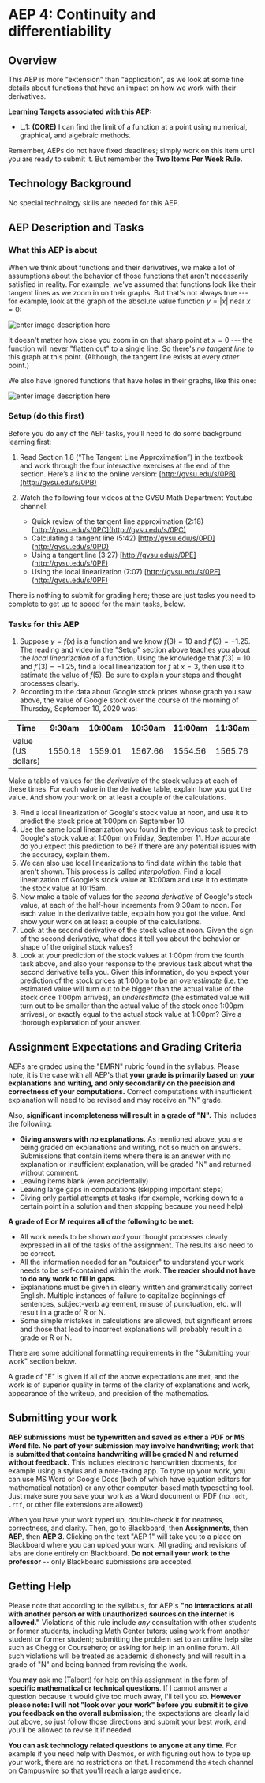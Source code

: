 ﻿# AEP 4: Continuity and differentiability 

## Overview 

This AEP is more "extension" than "application", as we look at some fine details about functions that have an impact on how we work with their derivatives. 

**Learning Targets associated with this AEP:**

- L.1: **(CORE)** I can find the limit of a function at a point using numerical, graphical, and algebraic methods.

Remember, AEPs do not have fixed deadlines; simply work on this item until you are ready to submit it. But remember the **Two Items Per Week Rule.** 

## Technology Background

No special technology skills are needed for this AEP. 

## AEP Description and Tasks 

### What this AEP is about

When we think about functions and their derivatives, we make a lot of assumptions about the behavior of those functions that aren't necessarily satisfied in reality. For example, we've assumed that functions look like their tangent lines as we zoom in on their graphs. But that's not always true --- for example, look at the graph of the absolute value function $y = |x|$ near $x=0$: 

![enter image description here](https://i.ibb.co/mbsL3gP/desmos-graph.png)

It doesn't matter how close you zoom in on that sharp point at $x=0$ --- the function will never "flatten out" to a single line. So there's *no tangent line* to this graph at this point. (Although, the tangent line exists at every *other* point.)

We also have ignored functions that have holes in their graphs, like this one: 

![enter image description here](https://i.ibb.co/k0g0gZd/desmos-graph-19.png)

### Setup (do this first) 

Before you do any of the AEP tasks, you’ll need to do some background learning first: 

1.  Read Section 1.8 (“The Tangent Line Approximation”) in the textbook and work through the four interactive exercises at the end of the section. Here’s a link to the online version: [http://gvsu.edu/s/0PB](http://gvsu.edu/s/0PB)
    
2.  Watch the following four videos at the GVSU Math Department Youtube channel:
    - Quick review of the tangent line approximation (2:18) [http://gvsu.edu/s/0PC](http://gvsu.edu/s/0PC)
    - Calculating a tangent line (5:42) [http://gvsu.edu/s/0PD](http://gvsu.edu/s/0PD)
    - Using a tangent line (3:27) [http://gvsu.edu/s/0PE](http://gvsu.edu/s/0PE)
    - Using the local linearization (7:07) [http://gvsu.edu/s/0PF](http://gvsu.edu/s/0PF)

There is nothing to submit for grading here; these are just tasks you need to complete to get up to speed for the main tasks, below. 

### Tasks for this AEP

1. Suppose $y = f(x)$ is a function and we know $f(3) = 10$ and $f'(3) = -1.25$. The reading and video in the "Setup" section above teaches you about the *local linearization* of a function. Using the knowledge that $f(3) = 10$ and $f'(3) = -1.25$, find a local linearization for $f$ at $x=3$, then use it to estimate the value of $f(5)$. Be sure to explain your steps and thought processes clearly. 
2. According to the data about Google stock prices whose graph you saw above, the value of Google stock over the course of the morning of Thursday, September 10, 2020 was: 

|Time | 9:30am | 10:00am | 10:30am | 11:00am | 11:30am | Noon |
|--|--|--|--|--|--|--|
| Value (US dollars) | 1550.18 | 1559.01 | 1567.66 | 1554.56 | 1565.76 | 1557.98 
  
  Make a table of values for the *derivative* of the stock values at each of these times. For each value in the derivative table, explain how you got the value. And show your work on at least a couple of the calculations. 

3. Find a local linearization of Google's stock value at noon, and use it to predict the stock price at 1:00pm on September 10. 
4. Use the same local linearization you found in the previous task to predict Google's stock value at 1:00pm on Friday, September 11. How accurate do you expect this prediction to be? If there are any potential issues with the accuracy, explain them. 
5. We can also use local linearizations to find data within the table that aren't shown. This process is called *interpolation*. Find a local linearization of Google's stock value at 10:00am and use it to estimate the stock value at 10:15am. 
6. Now make a table of values for the *second derivative* of Google's stock value, at each of the half-hour increments from 9:30am to noon. For each value in the derivative table, explain how you got the value. And show your work on at least a couple of the calculations. 
7. Look at the second derivative of the stock value at noon. Given the sign of the second derivative, what does it tell you about the behavior or shape of the original stock values? 
8. Look at your prediction of the stock values at 1:00pm from the fourth task above, and also your response to the previous task about what the second derivative tells you. Given this information, do you expect your prediction of the stock prices at 1:00pm to be an *overestimate* (i.e. the estimated value will turn out to be bigger than the actual value of the stock once 1:00pm arrives), an *underestimate* (the estimated value will turn out to be smaller than the actual value of the stock once 1:00pm arrives), or exactly equal to the actual stock value at 1:00pm? Give a thorough explanation of your answer. 


## Assignment Expectations and Grading Criteria 
AEPs are graded using the "EMRN" rubric found in the syllabus. Please note, it is the case with all AEP's that **your grade is primarily based on your explanations and writing, and only secondarily on the precision and correctness of your computations.** Correct computations with insufficient explanation will need to be revised and may receive an "N" grade. 

Also, **significant incompleteness will result in a grade of "N".** This includes the following: 

- **Giving answers with no explanations.** As mentioned above, you are being graded on explanations and writing, not so much on answers. Submissions that contain items where there is an answer with no explanation or insufficient explanation, will be graded "N" and returned without comment.
- Leaving items blank (even accidentally)
- Leaving large gaps in computations (skipping important steps) 
- Giving only partial attempts at tasks (for example, working down to a certain point in a solution and then stopping because you need help) 

**A grade of E or M requires all of the following to be met:**

- All work needs to be shown *and* your thought processes clearly expressed in all of the tasks of the assignment. The results also need to be correct. 
- All the information needed for an "outsider" to understand your work needs to be self-contained within the work. **The reader should not have to do any work to fill in gaps.** 
- Explanations must be given in clearly written and grammatically correct English. Multiple instances of failure to capitalize beginnings of sentences, subject-verb agreement, misuse of punctuation, etc. will result in a grade of R or N. 
- Some simple mistakes in calculations are allowed, but significant errors and those that lead to incorrect explanations will probably result in a grade or R or N. 

There are some additional formatting requirements in the "Submitting your work" section below. 


A grade of "E" is given if all of the above expectations are met, and the work is of superior quality in terms of the clarity of explanations and work, appearance of the writeup, and precision of the mathematics. 



## Submitting your work 

**AEP submissions must be typewritten and saved as either a PDF or MS Word file. No part of your submission may involve handwriting; work that is submitted that contains handwriting will be graded N and returned without feedback.** This includes electronic handwritten docments, for example using a stylus and a note-taking app. To type up your work, you can use MS Word or Google Docs (both of which have equation editors for mathematical notation) or any other computer-based math typesetting tool. Just make sure you save your work as a Word document or PDF (no `.odt`, `.rtf`, or other file extensions are allowed).

When you have your work typed up, double-check it for neatness, correctness, and clarity. Then, go to Blackboard, then **Assignments**, then **AEP**, then **AEP 3**. Clicking on the text "AEP 1" will take you to a place on Blackboard where you can upload your work. All grading and revisions of labs are done entirely on Blackboard. **Do not email your work to the professor** -- only Blackboard submissions are accepted.

## Getting Help

Please note that according to the syllabus, for AEP's **"no interactions at all with another person or with unauthorized sources on the internet is allowed."** Violations of this rule include *any* consultation with other students or former students, including Math Center tutors; using work from another student or former student; submitting the problem set to an online help site such as Chegg or Coursehero; or asking for help in an online forum. All such violations will be treated as academic dishonesty and will result in a grade of "N" and being banned from revising the work. 

You **may** ask me (Talbert) for help on this assignment in the form of **specific mathematical or technical questions**. If I cannot answer a question because it would give too much away, I'll tell you so. **However please note: I will not "look over your work" before you submit it to give you feedback on the overall submission**; the expectations are clearly laid out above, so just follow those directions and submit your best work, and you'll be allowed to revise it if needed. 
 
**You can ask technology related questions to anyone at any time**. For example if you need help with Desmos, or with figuring out how to type up your work, there are no restrictions on that. I recommend the `#tech` channel on Campuswire so that you'll reach a large audience. 

<!--stackedit_data:
eyJoaXN0b3J5IjpbLTE2NjM1MDY4MTJdfQ==
-->